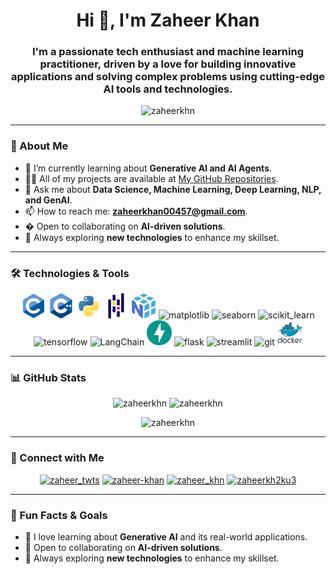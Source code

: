<h1 align="center">Hi 👋, I'm Zaheer Khan</h1>
<h3 align="center">I'm a passionate tech enthusiast and machine learning practitioner, driven by a love for building innovative applications and solving complex problems using cutting-edge AI tools and technologies.</h3>

<p align="center">
  <img src="https://komarev.com/ghpvc/?username=zaheerkhn&label=Profile%20views&color=0e75b6&style=flat" alt="zaheerkhn" /> 
</p>

---

### 🌟 About Me

- 🌱 I’m currently learning about **Generative AI and AI Agents**.  
- 👨‍💻 All of my projects are available at [My GitHub Repositories](https://github.com/Zaheerkhn?tab=repositories).  
- 💬 Ask me about **Data Science, Machine Learning, Deep Learning, NLP, and GenAI**.  
- 📫 How to reach me: **zaheerkhan00457@gmail.com**.  
- � Open to collaborating on **AI-driven solutions**.  
- 📖 Always exploring **new technologies** to enhance my skillset.  

---

### 🛠️ Technologies & Tools

<p align="center">
  <img src="https://raw.githubusercontent.com/devicons/devicon/master/icons/c/c-original.svg" alt="c" width="40" height="40"/>
  <img src="https://raw.githubusercontent.com/devicons/devicon/master/icons/cplusplus/cplusplus-original.svg" alt="cplusplus" width="40" height="40"/>
  <img src="https://raw.githubusercontent.com/devicons/devicon/master/icons/python/python-original.svg" alt="python" width="40" height="40"/>
  <img src="https://raw.githubusercontent.com/devicons/devicon/master/icons/pandas/pandas-original.svg" alt="pandas" width="40" height="40"/>
  <img src="https://raw.githubusercontent.com/devicons/devicon/master/icons/numpy/numpy-original.svg" alt="numpy" width="40" height="40"/>
  <img src="https://upload.wikimedia.org/wikipedia/commons/8/84/Matplotlib_icon.svg" alt="matplotlib" width="40" height="40"/>
  <img src="https://seaborn.pydata.org/_images/logo-mark-lightbg.svg" alt="seaborn" width="40" height="40"/>
  <img src="https://upload.wikimedia.org/wikipedia/commons/0/05/Scikit_learn_logo_small.svg" alt="scikit_learn" width="40" height="40"/>
  <img src="https://www.vectorlogo.zone/logos/tensorflow/tensorflow-icon.svg" alt="tensorflow" width="40" height="40"/>
  <img src="https://avatars.githubusercontent.com/u/106529944?s=200&v=4" alt="LangChain" width="40" height="40"/>
  <img src="https://raw.githubusercontent.com/devicons/devicon/master/icons/fastapi/fastapi-original.svg" alt="fastapi" width="40" height="40"/>
  <img src="https://banner2.cleanpng.com/20180829/qut/kisspng-flask-python-web-framework-representational-state-flask-stickker-1713946811244.webp" alt="flask" width="40" height="40"/>
  <img src="https://raw.githubusercontent.com/rlew631/rlew631/5fcb1cee69c8034bfa2b98aad94b584fcff8d84f/streamlit_red.svg" alt="streamlit" width="40" height="40"/>
  <img src="https://www.vectorlogo.zone/logos/git-scm/git-scm-icon.svg" alt="git" width="40" height="40"/>
  <img src="https://raw.githubusercontent.com/devicons/devicon/master/icons/docker/docker-original-wordmark.svg" alt="docker" width="40" height="40"/>
</p>

---

### 📊 GitHub Stats

<p align="center">
  <img src="https://github-readme-stats.vercel.app/api?username=zaheerkhn&show_icons=true&locale=en" alt="zaheerkhn" />
  <img src="https://github-readme-streak-stats.herokuapp.com/?user=zaheerkhn&" alt="zaheerkhn" />
</p>

<p align="center">
  <img src="https://github-readme-stats.vercel.app/api/top-langs?username=zaheerkhn&show_icons=true&locale=en&layout=compact" alt="zaheerkhn" />
</p>

---

### 🤝 Connect with Me

<p align="center">
  <a href="https://twitter.com/zaheer_twts" target="blank"><img src="https://raw.githubusercontent.com/rahuldkjain/github-profile-readme-generator/master/src/images/icons/Social/twitter.svg" alt="zaheer_twts" height="30" width="40" /></a>
  <a href="https://linkedin.com/in/zaheer-khan-059b66275" target="blank"><img src="https://raw.githubusercontent.com/rahuldkjain/github-profile-readme-generator/master/src/images/icons/Social/linked-in-alt.svg" alt="zaheer-khan" height="30" width="40" /></a>
  <a href="https://www.leetcode.com/zaheer_khn" target="blank"><img src="https://raw.githubusercontent.com/rahuldkjain/github-profile-readme-generator/master/src/images/icons/Social/leet-code.svg" alt="zaheer_khn" height="30" width="40" /></a>
  <a href="https://auth.geeksforgeeks.org/user/zaheerkh2ku3" target="blank"><img src="https://raw.githubusercontent.com/rahuldkjain/github-profile-readme-generator/master/src/images/icons/Social/geeks-for-geeks.svg" alt="zaheerkh2ku3" height="30" width="40" /></a>
</p>

---

### 🎯 Fun Facts & Goals

- 🌟 I love learning about **Generative AI** and its real-world applications.  
- 🚀 Open to collaborating on **AI-driven solutions**.  
- 📖 Always exploring **new technologies** to enhance my skillset.  
